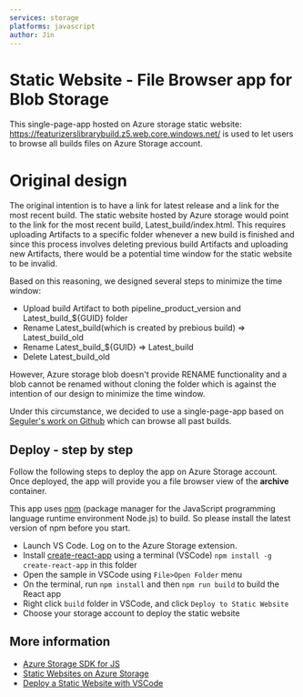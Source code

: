 ```yaml
---
services: storage
platforms: javascript
author: Jin
---
```


# Static Website - File Browser app for Blob Storage

This single-page-app hosted on Azure storage static website: https://featurizerslibrarybuild.z5.web.core.windows.net/ is used to let users to browse all builds files on Azure Storage account.

# Original design

The original intention is to have a link for latest release and a link for the most recent build. The static website hosted by Azure storage would point to the link for the most recent build, Latest_build/index.html. This requires uploading Artifacts to a specific folder whenever a new build is finished and since this process involves deleting previous build Artifacts and uploading new Artifacts, there would be a potential time window for the static website to be invalid.

Based on this reasoning, we designed several steps to minimize the time window:
- Upload build Artifact to both pipeline_product_version and Latest_build_${GUID} folder
- Rename Latest_build(which is created by prebious build) => Latest_build_old
- Rename Latest_build_${GUID} => Latest_build
- Delete Latest_build_old

However, Azure storage blob doesn't provide RENAME functionality and a blob cannot be renamed without cloning the folder which is against the intention of our design to minimize the time window.

Under this circumstance, we decided to use a single-page-app based on [Seguler's work on Github](https://github.com/seguler/static-website-blob-browser) which can browse all past builds.


## Deploy - step by step
Follow the following steps to deploy the app on Azure Storage account. Once deployed, the app will provide you a file browser view of the **archive** container.

This app uses [npm](https://www.npmjs.com/) (package manager for the JavaScript programming language runtime environment Node.js) to build. So please install the latest version of npm before you start.

- Launch VS Code. Log on to the Azure Storage extension.
- Install [create-react-app](https://github.com/facebook/create-react-app) using a terminal (VSCode)
`npm install -g create-react-app` in this folder
- Open the sample in VSCode using `File>Open Folder` menu
- On the terminal, run `npm install` and then `npm run build` to build the React app
- Right click `build` folder in VSCode, and click `Deploy to Static Website`
- Choose your storage account to deploy the static website

## More information
- [Azure Storage SDK for JS](https://github.com/azure/azure-storage-js)
- [Static Websites on Azure Storage](https://docs.microsoft.com/en-us/azure/storage/blobs/storage-blob-static-website)
- [Deploy a Static Website with VSCode](https://code.visualstudio.com/tutorials/static-website/getting-started)
